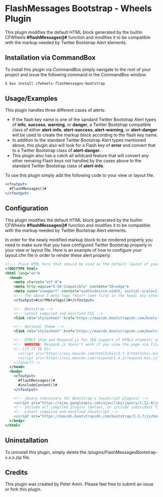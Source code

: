 # FlashMessages Bootstrap - Wheels Plugin
This plugin modifies the default HTML block generated by the builtin CFWheels **#flashMessages()#** function and modifies it to be compatible with the markup needed by Twitter Bootstrap Alert elements.

## Installation via CommandBox

To install this plugin via CommandBox simply navigate to the root of your project and issue the following command in the CommandBox window.

~~~Bash
$ box install cfwheels-flashmessages-bootstrap
~~~

## Usage/Examples

This plugin handles three different cases of alerts:
* If the flash key name is one of the sandard Twitter Bootstrap Alert types of **info**, **success**, **warning**, or **danger**, a Twitter Bootstrap compatible class of either **alert-info**, **alert-success**, **alert-warning**, or **alert-danger** will be used to create the markup block according to the flash key name.
* In addition to the standard Twitter Bootstrap Alert types mentioned above, this plugin also will look for a Flash key of **error** and convert that to a Twitter Bootstrap class of **alert-danger**.
* This plugin also has a catch all wildcard feature that will convert any other remainig Flash keys not handled by the cases above to the standard Twitter Bootstrap class of **alert-info**.

To use this plugin simply add the following code to your view or layout file.
~~~ColdFusion
<cfoutput>
  #flashMessages()#
</cfoutput>
~~~

## Configuration

This plugin modifies the default HTML block generated by the builtin CFWheels **#flashMessages()#** function and modifies it to be compatible with the markup needed by Twitter Bootstrap Alert elements.

In order for the newly modified markup block to be rendered properly you need to make sure that you have configured Twitter Bootstrap properly in your view or layout file. Here is an example of how to configure your layout.cfm file in order to render these alert properly.

~~~ColdFusion
<!--- Place HTML here that should be used as the default layout of your application. --->
<!DOCTYPE html>
<html lang="en">
  <head>
    <meta charset="utf-8">
    <meta http-equiv="X-UA-Compatible" content="IE=edge">
    <meta name="viewport" content="width=device-width, initial-scale=1">
    <!-- The above 3 meta tags *must* come first in the head; any other head content must come *after* these tags -->
    <cfoutput>#csrfMetaTags()#</cfoutput>

    <!-- Bootstrap -->
    <!-- Latest compiled and minified CSS -->
    <link rel="stylesheet" href="https://maxcdn.bootstrapcdn.com/bootstrap/3.3.7/css/bootstrap.min.css" integrity="sha384-BVYiiSIFeK1dGmJRAkycuHAHRg32OmUcww7on3RYdg4Va+PmSTsz/K68vbdEjh4u" crossorigin="anonymous">

    <!-- Optional theme -->
    <link rel="stylesheet" href="https://maxcdn.bootstrapcdn.com/bootstrap/3.3.7/css/bootstrap-theme.min.css" integrity="sha384-rHyoN1iRsVXV4nD0JutlnGaslCJuC7uwjduW9SVrLvRYooPp2bWYgmgJQIXwl/Sp" crossorigin="anonymous">

    <!-- HTML5 shim and Respond.js for IE8 support of HTML5 elements and media queries -->
    <!-- WARNING: Respond.js doesn't work if you view the page via file:// -->
    <!--[if lt IE 9]>
      <script src="https://oss.maxcdn.com/html5shiv/3.7.3/html5shiv.min.js"></script>
      <script src="https://oss.maxcdn.com/respond/1.4.2/respond.min.js"></script>
    <![endif]-->
  </head>
  <body>
    <cfoutput>
      #flashMessages()#
      #includeContent()#
    </cfoutput>

    <!-- jQuery (necessary for Bootstrap's JavaScript plugins) -->
    <script src="https://ajax.googleapis.com/ajax/libs/jquery/1.12.4/jquery.min.js"></script>
    <!-- Include all compiled plugins (below), or include individual files as needed -->
    <!-- Latest compiled and minified JavaScript -->
    <script src="https://maxcdn.bootstrapcdn.com/bootstrap/3.3.7/js/bootstrap.min.js" integrity="sha384-Tc5IQib027qvyjSMfHjOMaLkfuWVxZxUPnCJA7l2mCWNIpG9mGCD8wGNIcPD7Txa" crossorigin="anonymous"></script>    
  </body>
</html>
~~~

## Uninstallation

To uninstall this plugin, simply delete the /plugins/FlashMessagesBootstrap-x.x.x.zip file.

## Credits

This plugin was created by Peter Amiri. Please feel free to submit an issue or fork this plugin.
